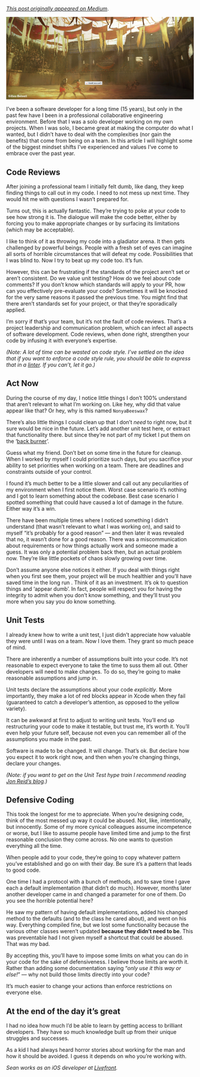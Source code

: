*[This post originally appeared on Medium](https://medium.com/livefront/4-hard-won-lessons-from-working-on-a-professional-software-engineering-team-26cc9adaeee5)*.

![](/assets/images/4-hard-won-lessons/1fjaMhp5bTWUk-HCOBivtOQ.jpeg)

I’ve been a software developer for a long time (15 years), but only in the past few have I been in a professional collaborative engineering environment. Before that I was a solo developer working on my own projects. When I was solo, I became great at making the computer do what I wanted, but I didn’t have to deal with the complexities (nor gain the benefits) that come from being on a team. In this article I will highlight some of the biggest mindset shifts I’ve experienced and values I’ve come to embrace over the past year.

## Code Reviews

After joining a professional team I initially felt dumb, like dang, they keep finding things to call out in my code. I need to not mess up next time. They would hit me with questions I wasn’t prepared for.

Turns out, this is actually fantastic. They’re trying to poke at your code to see how strong it is. The dialogue will make the code better, either by forcing you to make appropriate changes or by surfacing its limitations (which may be acceptable).

I like to think of it as throwing my code into a gladiator arena. It then gets challenged by powerful beings. People with a fresh set of eyes can imagine all sorts of horrible circumstances that will defeat my code. Possibilities that I was blind to. Now I try to beat up my code too. It’s fun.

However, this can be frustrating if the standards of the project aren’t set or aren’t consistent. Do we value unit testing? How do we feel about code comments? If you don’t know which standards will apply to your PR, how can you effectively pre-evaluate your code? Sometimes it will be knocked for the very same reasons it passed the previous time. You might find that there aren’t standards set for your project, or that they’re sporadically applied.

I’m sorry if that’s your team, but it’s not the fault of code reviews. That’s a project leadership and communication problem, which can infect all aspects of software development. Code reviews, when done right, strengthen your code by infusing it with everyone’s expertise.

*(Note: A lot of time can be wasted on code style. I’ve settled on the idea that if you want to enforce a code style rule, you should be able to express that in a [linter](https://github.com/realm/SwiftLint). If you can’t, let it go.)*

## Act Now

During the course of my day, I notice little things I don’t 100% understand that aren’t relevant to what I’m working on. Like hey, why did that value appear like that? Or hey, why is this named `NonyaBeeswax`?

There’s also little things I could clean up that I don’t *need* to right now, but it sure would be nice in the future. Let’s add another unit test here, or extract that functionality there. but since they’re not part of my ticket I put them on the ‘[back burner](https://goo.gl/images/8orDxV)’.

Guess what my friend. Don’t bet on some time in the future for cleanup. When I worked by myself I could prioritize such days, but you sacrifice your ability to set priorities when working on a team. There are deadlines and constraints outside of your control.

I found it’s much better to be a little slower and call out any peculiarities of my environment when I first notice them. Worst case scenario it’s nothing and I got to learn something about the codebase. Best case scenario I spotted something that could have caused a lot of damage in the future. Either way it’s a win.

There have been multiple times where I noticed something I didn’t understand (that wasn’t relevant to what I was working on), and said to myself “it’s probably for a good reason” — and then later it was revealed that no, it wasn’t done for a good reason. There was a miscommunication about requirements or how things actually work and someone made a guess. It was only a potential problem back then, but an actual problem now. They’re like little pockets of chaos slowly growing over time.

Don’t assume anyone else notices it either. If you deal with things right when you first see them, your project will be much healthier and you’ll have saved time in the long run . Think of it as an investment. It’s ok to question things and ‘appear dumb’. In fact, people will respect you for having the integrity to admit when you don’t know something, and they’ll trust you more when you say you do know something.

## Unit Tests

I already knew how to write a unit test, I just didn’t appreciate how valuable they were until I was on a team. Now I love them. They grant so much peace of mind.

There are inherently a number of assumptions built into your code. It’s not reasonable to expect everyone to take the time to suss them all out. Other developers will need to make changes. To do so, they’re going to make reasonable assumptions and jump in.

Unit tests declare the assumptions about your code *explicitly*. More importantly, they make a lot of red blocks appear in Xcode when they fail (guaranteed to catch a developer’s attention, as opposed to the yellow variety).

It can be awkward at first to adjust to writing unit tests. You’ll end up restructuring your code to make it testable, but trust me, it’s worth it. You’ll even help your future self, because not even you can remember all of the assumptions you made in the past.

Software is made to be changed. It will change. That’s ok. But declare how you expect it to work right now, and then when you’re changing things, declare your changes.

*(Note: if you want to get on the Unit Test hype train I recommend reading [Jon Reid’s blog](https://qualitycoding.org/).)*

## Defensive Coding

This took the longest for me to appreciate. When you’re designing code, think of the most messed up way it could be abused. Not, like, intentionally, but innocently. Some of my more cynical colleagues assume incompetence or worse, but I like to assume people have limited time and jump to the first reasonable conclusion they come across. No one wants to question everything all the time.

When people add to your code, they’re going to copy whatever pattern you’ve established and go on with their day. Be sure it’s a pattern that leads to good code.

One time I had a protocol with a bunch of methods, and to save time I gave each a default implementation (that didn’t do much). However, months later another developer came in and changed a parameter for one of them. Do you see the horrible potential here?

He saw my pattern of having default implementations, added his changed method to the defaults (and to the class he cared about), and went on his way. Everything compiled fine, but we lost some functionality because the various other classes weren’t updated **because they didn’t need to be**. This was preventable had I not given myself a shortcut that could be abused. That was my bad.

By accepting this, you’ll have to impose some limits on what you can do in your code for the sake of defensiveness. I believe those limits are worth it. Rather than adding some documentation saying “*only use it this way or else!*” — why not build those limits directly into your code?

It’s much easier to change your actions than enforce restrictions on everyone else.

## At the end of the day it’s great

I had no idea how much I’d be able to learn by getting access to brilliant developers. They have so much knowledge built up from their unique struggles and successes.

As a kid I had always heard horror stories about working for the man and how it should be avoided. I guess it depends on who you’re working with.

*Sean works as an iOS developer at [Livefront](http://www.livefront.com).*
